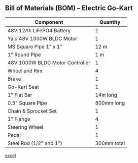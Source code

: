 ## Bill of Materials (BOM) – Electric Go-Kart

| Component                          | Quantity      |
|------------------------------------|---------------|
| 48V 12Ah LiFePO4 Battery           | 1             |
| Yalu 48V 1000W BLDC Motor          | 1             | 
| MS Square Pipe 1" x 1"             | 12 m          | 
| 1" Round Pipe                      | 1 m           | 
|48V 1000W BLDC Motor Controller     | 1             | 
| Wheel and Rim                       | 4             |
| Brake                              | 1             | 
| Go-Kart Seat                       | 1             | 
| 1" Flat Bar                        | 14in long     | 
| 0.5" Square Pipe                   | 800mm long    | 
| Chain & Sprocket Set               | 1             | 
| 1" Flange                          | 4             | 
| Steering Wheel                     | 1             | 
| Pedal                              | 1             | 
| Steel Rod (1/2" and 1")            | 300mm total   | 


[excel](https://1drv.ms/x/c/fdaba023a17e640d/EZ6Yn9u4eGJAj9u3CJCQzqEB1YBNHVDiWHWjI0bVcDJNzA?e=5KoOxu)
